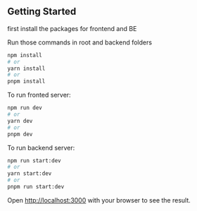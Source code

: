 ## Getting Started

first install the packages for frontend and BE

Run those commands in root and backend folders
```bash
npm install
# or
yarn install
# or
pnpm install
```

To run fronted server:

```bash
npm run dev
# or
yarn dev
# or
pnpm dev
```

To run backend server:
```bash
npm run start:dev
# or
yarn start:dev
# or
pnpm run start:dev
```

Open [http://localhost:3000](http://localhost:3000) with your browser to see the result.
